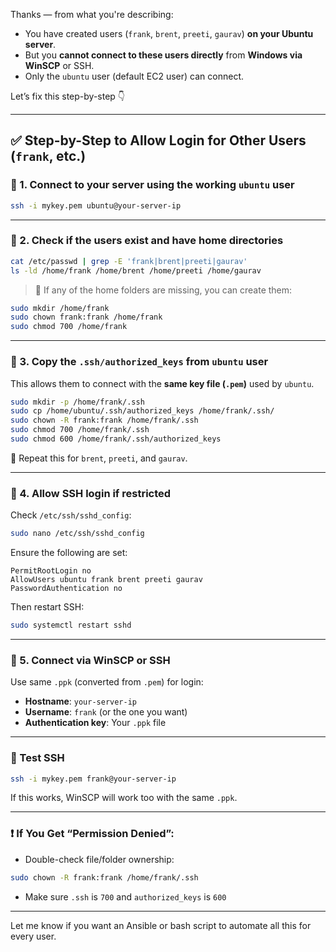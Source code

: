Thanks — from what you're describing:

* You have created users (`frank`, `brent`, `preeti`, `gaurav`) **on your Ubuntu server**.
* But you **cannot connect to these users directly** from **Windows via WinSCP** or SSH.
* Only the `ubuntu` user (default EC2 user) can connect.

Let’s fix this step-by-step 👇

---

## ✅ Step-by-Step to Allow Login for Other Users (`frank`, etc.)

### 🔹 1. Connect to your server using the working `ubuntu` user

```bash
ssh -i mykey.pem ubuntu@your-server-ip
```

---

### 🔹 2. Check if the users exist and have home directories

```bash
cat /etc/passwd | grep -E 'frank|brent|preeti|gaurav'
ls -ld /home/frank /home/brent /home/preeti /home/gaurav
```

> 🔸 If any of the home folders are missing, you can create them:

```bash
sudo mkdir /home/frank
sudo chown frank:frank /home/frank
sudo chmod 700 /home/frank
```

---

### 🔹 3. Copy the `.ssh/authorized_keys` from `ubuntu` user

This allows them to connect with the **same key file (`.pem`)** used by `ubuntu`.

```bash
sudo mkdir -p /home/frank/.ssh
sudo cp /home/ubuntu/.ssh/authorized_keys /home/frank/.ssh/
sudo chown -R frank:frank /home/frank/.ssh
sudo chmod 700 /home/frank/.ssh
sudo chmod 600 /home/frank/.ssh/authorized_keys
```

🔁 Repeat this for `brent`, `preeti`, and `gaurav`.

---

### 🔹 4. Allow SSH login if restricted

Check `/etc/ssh/sshd_config`:

```bash
sudo nano /etc/ssh/sshd_config
```

Ensure the following are set:

```text
PermitRootLogin no
AllowUsers ubuntu frank brent preeti gaurav
PasswordAuthentication no
```

Then restart SSH:

```bash
sudo systemctl restart sshd
```

---

### 🔹 5. Connect via WinSCP or SSH

Use same `.ppk` (converted from `.pem`) for login:

* **Hostname**: `your-server-ip`
* **Username**: `frank` (or the one you want)
* **Authentication key**: Your `.ppk` file

---

### 🧪 Test SSH

```bash
ssh -i mykey.pem frank@your-server-ip
```

If this works, WinSCP will work too with the same `.ppk`.

---

### ❗ If You Get “Permission Denied”:

* Double-check file/folder ownership:

```bash
sudo chown -R frank:frank /home/frank/.ssh
```

* Make sure `.ssh` is `700` and `authorized_keys` is `600`

---

Let me know if you want an Ansible or bash script to automate all this for every user.
